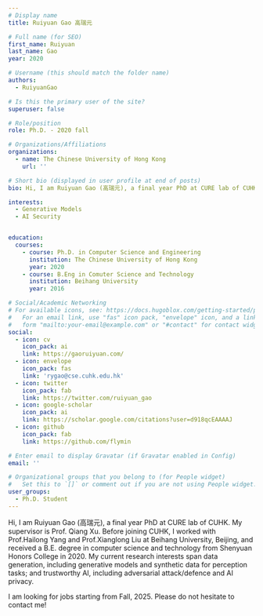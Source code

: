 ```yaml
---
# Display name
title: Ruiyuan Gao 高瑞元

# Full name (for SEO)
first_name: Ruiyuan
last_name: Gao
year: 2020

# Username (this should match the folder name)
authors:
  - RuiyuanGao

# Is this the primary user of the site?
superuser: false

# Role/position
role: Ph.D. - 2020 fall

# Organizations/Affiliations
organizations:
  - name: The Chinese University of Hong Kong
    url: ''

# Short bio (displayed in user profile at end of posts)
bio: Hi, I am Ruiyuan Gao (高瑞元), a final year PhD at CURE lab of CUHK.

interests:
  - Generative Models
  - AI Security


education:
  courses:
    - course: Ph.D. in Computer Science and Engineering
      institution: The Chinese University of Hong Kong
      year: 2020
    - course: B.Eng in Comuter Science and Technology
      institution: Beihang University
      year: 2016

# Social/Academic Networking
# For available icons, see: https://docs.hugoblox.com/getting-started/page-builder/#icons
#   For an email link, use "fas" icon pack, "envelope" icon, and a link in the
#   form "mailto:your-email@example.com" or "#contact" for contact widget.
social:
  - icon: cv
    icon_pack: ai
    link: https://gaoruiyuan.com/
  - icon: envelope
    icon_pack: fas
    link: 'rygao@cse.cuhk.edu.hk'
  - icon: twitter
    icon_pack: fab
    link: https://twitter.com/ruiyuan_gao
  - icon: google-scholar
    icon_pack: ai
    link: https://scholar.google.com/citations?user=d918qcEAAAAJ
  - icon: github
    icon_pack: fab
    link: https://github.com/flymin

# Enter email to display Gravatar (if Gravatar enabled in Config)
email: ''

# Organizational groups that you belong to (for People widget)
#   Set this to `[]` or comment out if you are not using People widget.
user_groups:
  - Ph.D. Student
---
```


Hi, I am Ruiyuan Gao (高瑞元), a final year PhD at CURE lab of CUHK. My supervisor is Prof. Qiang Xu. Before joining CUHK, I worked with Prof.Hailong Yang and Prof.Xianglong Liu at Beihang University, Beijing, and received a B.E. degree in computer science and technology from Shenyuan Honors College in 2020. My current research interests span data generation, including generative models and synthetic data for perception tasks; and trustworthy AI, including adversarial attack/defence and AI privacy.

I am looking for jobs starting from Fall, 2025. Please do not hesitate to contact me!
